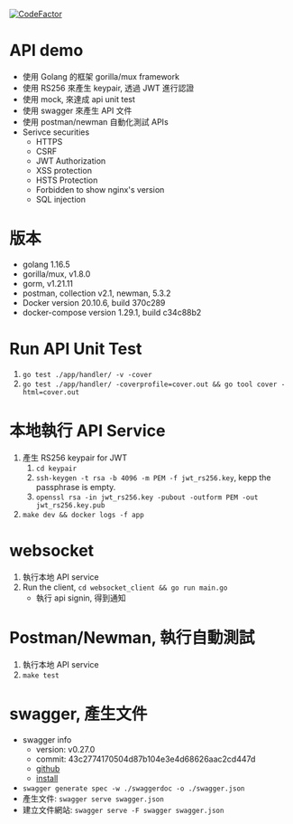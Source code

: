 [![CodeFactor](https://www.codefactor.io/repository/github/jhaoheng/api_demo_with_gorilla.mux/badge)](https://www.codefactor.io/repository/github/jhaoheng/api_demo_with_gorilla.mux)

# API demo
- 使用 Golang 的框架 gorilla/mux framework
- 使用 RS256 來產生 keypair, 透過 JWT 進行認證
- 使用 mock, 來達成 api unit test
- 使用 swagger 來產生 API 文件
- 使用 postman/newman 自動化測試 APIs
- Serivce securities
    - HTTPS
    - CSRF
    - JWT Authorization
    - XSS protection
    - HSTS Protection
    - Forbidden to show nginx's version
    - SQL injection

# 版本
- golang 1.16.5
- gorilla/mux, v1.8.0
- gorm, v1.21.11
- postman, collection v2.1, newman, 5.3.2
- Docker version 20.10.6, build 370c289
- docker-compose version 1.29.1, build c34c88b2

# Run API Unit Test
1. `go test ./app/handler/ -v -cover`
2. `go test ./app/handler/ -coverprofile=cover.out && go tool cover -html=cover.out`

# 本地執行 API Service
1. 產生 RS256 keypair for JWT
    1. `cd keypair`
    2. `ssh-keygen -t rsa -b 4096 -m PEM -f jwt_rs256.key`, kepp the passphrase is empty.
    3. `openssl rsa -in jwt_rs256.key -pubout -outform PEM -out jwt_rs256.key.pub`  
2. `make dev && docker logs -f app`

# websocket
1. 執行本地 API service
2. Run the client, `cd websocket_client && go run main.go`
    - 執行 api signin, 得到通知

# Postman/Newman, 執行自動測試
1. 執行本地 API service
2. `make test`

# swagger, 產生文件
- swagger info
    - version: v0.27.0
    - commit: 43c2774170504d87b104e3e4d68626aac2cd447d
    - [github](https://github.com/go-swagger/go-swagger)
    - [install](https://goswagger.io/install.html)
- `swagger generate spec -w ./swaggerdoc -o ./swagger.json`
- 產生文件: `swagger serve swagger.json`
- 建立文件網站: `swagger serve -F swagger swagger.json`